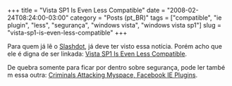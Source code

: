 +++
title = "Vista SP1 Is Even Less Compatible"
date = "2008-02-24T08:24:00-03:00"
category = "Posts (pt_BR)"
tags = ["compatible", "ie plugin", "less", "segurança", "windows vista", "windows vista sp1"]
slug = "vista-sp1-is-even-less-compatible"
+++

Para quem já lê o [Slashdot](http://slashdot.com), já deve ter visto essa
notícia. Porém acho que ele é digna de ser linkada: [Vista SP1 Is Even Less
Compatible](http://slashdot.org/article.pl?sid=08/02/23/1730251).

De quebra somente para ficar por dentro sobre segurança, pode ler também essa outra: [Criminals
Attacking Myspace, Facebook IE Plugins](http://it.slashdot.org/article.pl?sid=08/02/23/1813252).
